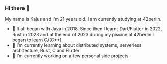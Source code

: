 ### Hi there 👋

My name is Kajus and I'm 21 years old.
I am currently studying at 42berlin.

- 📖 It all began with Java in 2018. Since then I learnt Dart/Flutter in 2022, Rust in 2023 and at the end of 2023 during my piscine at 42berlin I began to learn C/(C++)
- 🌱 I’m currently learning about distributed systems, serverless architecture, Rust, C and Flutter
- 🔭 I’m currently working on a few personal side projects
<!--
- 👯 I’m looking to collaborate on ...
- 🤔 I’m looking for help with ...
- 💬 Ask me about ...
- 📫 How to reach me: ...
- 😄 Pronouns: ...
- ⚡ Fun fact: ...
-->
